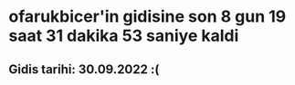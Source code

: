 # ofarukbicer'in gidisine son 8 gun 19 saat 31 dakika 53 saniye kaldi

## Gidis tarihi: 30.09.2022 :(